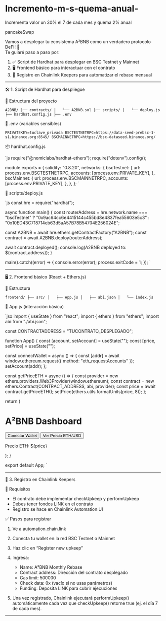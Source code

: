 # Incremento-m-s-quema-anual-
Incrementa valor un 30% el 7 de cada mes y quema 2% anual 

pancakeSwap 

Vamos a desplegar tu ecosistema A²BNB como un verdadero protocolo DeFi! 🚀  
Te guiaré paso a paso por:

1. ✅ Script de Hardhat para desplegar en BSC Testnet y Mainnet  
2. 🖥️ Frontend básico para interactuar con el contrato  
3. 🔗 Registro en Chainlink Keepers para automatizar el rebase mensual  

---

🛠️ 1. Script de Hardhat para despliegue

📁 Estructura del proyecto

`
A2BNB/
├── contracts/
│   └── A2BNB.sol
├── scripts/
│   └── deploy.js
├── hardhat.config.js
├── .env
`

🔐 .env (variables sensibles)

`
PRIVATEKEY=tuclave_privada
BSCTESTNETRPC=https://data-seed-prebsc-1-s1.binance.org:8545/
BSCMAINNETRPC=https://bsc-dataseed.binance.org/
`

📦 hardhat.config.js

`js
require("@nomiclabs/hardhat-ethers");
require("dotenv").config();

module.exports = {
  solidity: "0.8.20",
  networks: {
    bscTestnet: {
      url: process.env.BSCTESTNETRPC,
      accounts: [process.env.PRIVATE_KEY],
    },
    bscMainnet: {
      url: process.env.BSCMAINNETRPC,
      accounts: [process.env.PRIVATE_KEY],
    },
  },
};
`

🚀 scripts/deploy.js

`js
const hre = require("hardhat");

async function main() {
  const routerAddress = hre.network.name === "bscTestnet"
    ? "0x9ac64cc6e4415144c455bd8e4837fea55603e5c3"
    : "0x10ED43C718714eb63d5aA57B78B54704E256024E";

  const A2BNB = await hre.ethers.getContractFactory("A2BNB");
  const contract = await A2BNB.deploy(routerAddress);

  await contract.deployed();
  console.log(A2BNB deployed to: ${contract.address});
}

main().catch((error) => {
  console.error(error);
  process.exitCode = 1;
});
`

---

🖥️ 2. Frontend básico (React + Ethers.js)

📁 Estructura

`
frontend/
├── src/
│   ├── App.js
│   ├── abi.json
│   └── index.js
`

🧠 App.js (interacción básica)

`jsx
import { useState } from "react";
import { ethers } from "ethers";
import abi from "./abi.json";

const CONTRACTADDRESS = "TUCONTRATO_DESPLEGADO";

function App() {
  const [account, setAccount] = useState("");
  const [price, setPrice] = useState("");

  const connectWallet = async () => {
    const [addr] = await window.ethereum.request({ method: "eth_requestAccounts" });
    setAccount(addr);
  };

  const getPriceETH = async () => {
    const provider = new ethers.providers.Web3Provider(window.ethereum);
    const contract = new ethers.Contract(CONTRACT_ADDRESS, abi, provider);
    const price = await contract.getPriceETH();
    setPrice(ethers.utils.formatUnits(price, 8));
  };

  return (
    <div>
      <h1>A²BNB Dashboard</h1>
      <button onClick={connectWallet}>Conectar Wallet</button>
      <button onClick={getPriceETH}>Ver Precio ETH/USD</button>
      <p>Precio ETH: ${price}</p>
    </div>
  );
}

export default App;
`

---

🔗 3. Registro en Chainlink Keepers

🧾 Requisitos

- El contrato debe implementar checkUpkeep y performUpkeep
- Debes tener fondos LINK en el contrato
- Registro se hace en Chainlink Automation UI

✅ Pasos para registrar

1. Ve a automation.chain.link
2. Conecta tu wallet en la red BSC Testnet o Mainnet
3. Haz clic en “Register new upkeep”
4. Ingresa:
   - Name: A²BNB Monthly Rebase
   - Contract address: Dirección del contrato desplegado
   - Gas limit: 500000
   - Check data: 0x (vacío si no usas parámetros)
   - Funding: Deposita LINK para cubrir ejecuciones

5. Una vez registrado, Chainlink ejecutará performUpkeep() automáticamente cada vez que checkUpkeep() retorne true (ej. el día 7 de cada mes).

---

